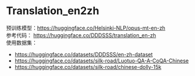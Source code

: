 # Translation_en2zh
预训练模型：https://huggingface.co/Helsinki-NLP/opus-mt-en-zh  
参考代码： https://huggingface.co/DDDSSS/translation_en-zh   
使用数据集：  
- https://huggingface.co/datasets/DDDSSS/en-zh-dataset
- https://huggingface.co/datasets/silk-road/Luotuo-QA-A-CoQA-Chinese
- https://huggingface.co/datasets/silk-road/chinese-dolly-15k
